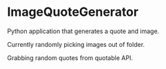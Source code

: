 # ImageQuoteGenerator

Python application that generates a quote and image.

Currently randomly picking images out of folder.

Grabbing random quotes from quotable API.
